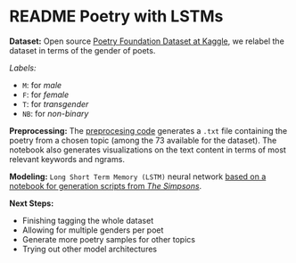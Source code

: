 # README Poetry with LSTMs 

**Dataset:**
Open source [Poetry Foundation Dataset at Kaggle](https://www.kaggle.com/ultrajack/modern-renaissance-poetry), we relabel the dataset in terms of the gender of poets.

*Labels:*
- `M`: for *male*
- `F`: for *female*
- `T`: for *transgender*
- `NB`: for *non-binary*

**Preprocessing:**
The [preprocesing code](https://github.com/rogomes/AIWonderGirls-ATHENA-Art-Assistant/blob/main/LSTMs/data/creating-dataset.ipynb) generates a `.txt` file containing the poetry from a chosen topic (among the 73 available for the dataset). The notebook also generates visualizations on the text content in terms of most relevant keywords and ngrams.

**Modeling:**
`Long Short Term Memory (LSTM)` neural network [based on a notebook for generation scripts from *The Simpsons*](https://github.com/nehal96/Simpsons-Script-Generation).

**Next Steps:** 
- Finishing tagging the whole dataset
- Allowing for multiple genders per poet
- Generate more poetry samples for other topics
- Trying out other model architectures
